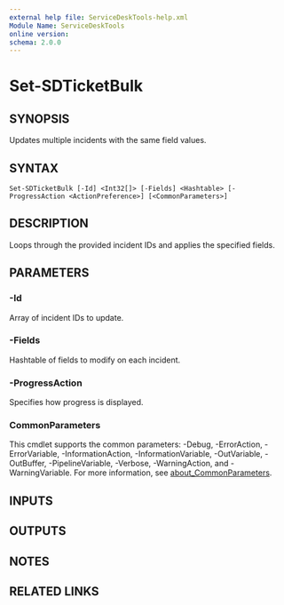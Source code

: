 ```yaml
---
external help file: ServiceDeskTools-help.xml
Module Name: ServiceDeskTools
online version:
schema: 2.0.0
---
```


# Set-SDTicketBulk

## SYNOPSIS
Updates multiple incidents with the same field values.

## SYNTAX

```
Set-SDTicketBulk [-Id] <Int32[]> [-Fields] <Hashtable> [-ProgressAction <ActionPreference>] [<CommonParameters>]
```

## DESCRIPTION
Loops through the provided incident IDs and applies the specified fields.

## PARAMETERS

### -Id
Array of incident IDs to update.

### -Fields
Hashtable of fields to modify on each incident.

### -ProgressAction
Specifies how progress is displayed.

### CommonParameters
This cmdlet supports the common parameters: -Debug, -ErrorAction, -ErrorVariable, -InformationAction, -InformationVariable, -OutVariable, -OutBuffer, -PipelineVariable, -Verbose, -WarningAction, and -WarningVariable. For more information, see [about_CommonParameters](http://go.microsoft.com/fwlink/?LinkID=113216).

## INPUTS

## OUTPUTS

## NOTES

## RELATED LINKS

